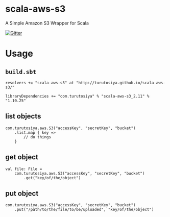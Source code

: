 # scala-aws-s3

A Simple Amazon S3 Wrapper for Scala

[![Gitter](https://badges.gitter.im/Join%20Chat.svg)](https://gitter.im/turutosiya/scala-aws-s3?utm_source=badge&utm_medium=badge&utm_campaign=pr-badge&utm_content=body_badge)

# Usage

## `build.sbt`

    resolvers += "scala-aws-s3" at "http://turutosiya.github.io/scala-aws-s3/"

    libraryDependencies += "com.turutosiya" % "scala-aws-s3_2.11" % "1.10.25"

## list objects

    com.turutosiya.aws.S3("accessKey", "secretKey", "bucket")
        .list.map { key =>
            // do things
        }

## get object

    val file: File =
        com.turutosiya.aws.S3("accessKey", "secretKey", "bucket")
            .get("key/of/the/object")

## put object

    com.turutosiya.aws.S3("accessKey", "secretKey", "bucket")
        .put("/path/to/the/file/to/be/uploaded", "key/of/the/object")
